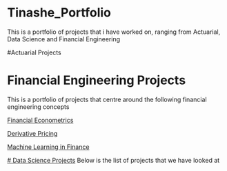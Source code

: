 # Tinashe_Portfolio
This is a portfolio of projects that i have worked on, ranging from Actuarial, Data Science and Financial Engineering

#Actuarial Projects
[](https://github.com/Tinashemuza/Actuarial-Work)


# Financial Engineering Projects
This is a portfolio of projects that centre around the following financial engineering concepts

[Financial Econometrics](https://github.com/Tinashemuza/Financial_Econometrics)

[Derivative Pricing](https://github.com/Tinashemuza/Pricing-Derivatives)

[Machine Learning in Finance](https://github.com/Tinashemuza/Machine-Learning-in-Finance/blob/main/README.md)


[# Data Science Projects](https://github.com/Tinashemuza/Data-Science)
Below is the list of projects that we have looked at
